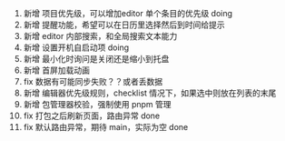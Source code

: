 1. 新增 项目优先级，可以增加editor 单个条目的优先级 doing
2. 新增 提醒功能，希望可以在日历里选择然后到时间给提示
3. 新增 editor 内部搜索，和全局搜索文本能力
4. 新增 设置开机自启动项 doing
5. 新增 最小化时询问是关闭还是缩小到托盘
6. 新增 首屏加载动画
7. fix 数据有可能同步失败？？或者丢数据
8. 新增 编辑器优先级规则，checklist 情况下，如果选中则放在列表的末尾
9. 新增 包管理器校验，强制使用 pnpm 管理
10. fix 打包之后刷新页面，路由异常 done
11. fix 默认路由异常，期待 main，实际为空 done